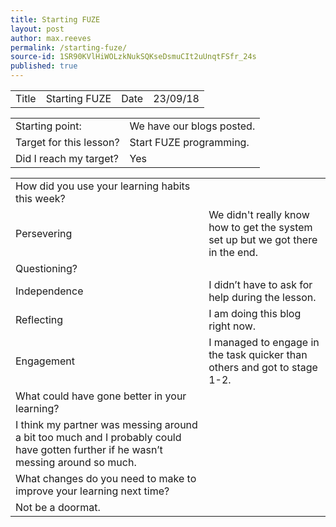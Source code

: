 ```yaml
---
title: Starting FUZE
layout: post
author: max.reeves
permalink: /starting-fuze/
source-id: 1SR90KVlHiWOLzkNukSQKseDsmuCIt2uUnqtFSfr_24s
published: true
---
```

<table>
  <tr>
    <td>Title</td>
    <td>Starting FUZE</td>
    <td>Date</td>
    <td>23/09/18</td>
  </tr>
</table>


<table>
  <tr>
    <td>Starting point:</td>
    <td>We have our blogs posted.</td>
  </tr>
  <tr>
    <td>Target for this lesson?</td>
    <td>Start FUZE programming.</td>
  </tr>
  <tr>
    <td>Did I reach my target? </td>
    <td>Yes</td>
  </tr>
</table>


<table>
  <tr>
    <td>How did you use your learning habits this week?</td>
    <td></td>
  </tr>
  <tr>
    <td>Persevering</td>
    <td>We didn't really know how to get the system set up but we got there in the end.</td>
  </tr>
  <tr>
    <td>Questioning?</td>
    <td></td>
  </tr>
  <tr>
    <td>Independence</td>
    <td>I didn’t have to ask for help during the lesson.</td>
  </tr>
  <tr>
    <td>Reflecting</td>
    <td>I am doing this blog right now.</td>
  </tr>
  <tr>
    <td>Engagement</td>
    <td>I managed to engage in the task quicker than others and got to stage 1-2.</td>
  </tr>
  <tr>
    <td>What could have gone better in your learning?</td>
    <td></td>
  </tr>
  <tr>
    <td>I think my partner was messing around a bit too much and I probably could have gotten further if he wasn’t messing around so much.</td>
    <td></td>
  </tr>
  <tr>
    <td>What changes do you need to make to improve your learning next time?</td>
    <td></td>
  </tr>
  <tr>
    <td>Not be a doormat.</td>
    <td></td>
  </tr>
</table>


